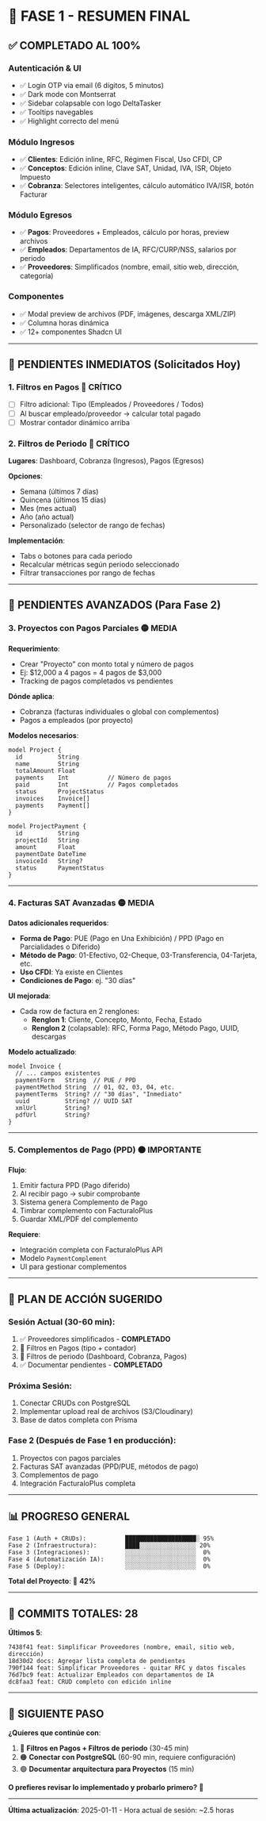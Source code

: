 # 🎉 **FASE 1 - RESUMEN FINAL**

## ✅ **COMPLETADO AL 100%**

### **Autenticación & UI**
- ✅ Login OTP via email (6 dígitos, 5 minutos)
- ✅ Dark mode con Montserrat
- ✅ Sidebar colapsable con logo DeltaTasker
- ✅ Tooltips navegables
- ✅ Highlight correcto del menú

### **Módulo Ingresos**
- ✅ **Clientes**: Edición inline, RFC, Régimen Fiscal, Uso CFDI, CP
- ✅ **Conceptos**: Edición inline, Clave SAT, Unidad, IVA, ISR, Objeto Impuesto
- ✅ **Cobranza**: Selectores inteligentes, cálculo automático IVA/ISR, botón Facturar

### **Módulo Egresos**
- ✅ **Pagos**: Proveedores + Empleados, cálculo por horas, preview archivos
- ✅ **Empleados**: Departamentos de IA, RFC/CURP/NSS, salarios por periodo
- ✅ **Proveedores**: Simplificados (nombre, email, sitio web, dirección, categoría)

### **Componentes**
- ✅ Modal preview de archivos (PDF, imágenes, descarga XML/ZIP)
- ✅ Columna horas dinámica
- ✅ 12+ componentes Shadcn UI

---

## 🚧 **PENDIENTES INMEDIATOS (Solicitados Hoy)**

### **1. Filtros en Pagos** 🔴 CRÍTICO
- [ ] Filtro adicional: Tipo (Empleados / Proveedores / Todos)
- [ ] Al buscar empleado/proveedor → calcular total pagado
- [ ] Mostrar contador dinámico arriba

### **2. Filtros de Periodo** 🔴 CRÍTICO
**Lugares**: Dashboard, Cobranza (Ingresos), Pagos (Egresos)

**Opciones**:
- Semana (últimos 7 días)
- Quincena (últimos 15 días)
- Mes (mes actual)
- Año (año actual)
- Personalizado (selector de rango de fechas)

**Implementación**:
- Tabs o botones para cada periodo
- Recalcular métricas según periodo seleccionado
- Filtrar transacciones por rango de fechas

---

## 📝 **PENDIENTES AVANZADOS (Para Fase 2)**

### **3. Proyectos con Pagos Parciales** 🟡 MEDIA
**Requerimiento**:
- Crear "Proyecto" con monto total y número de pagos
- Ej: $12,000 a 4 pagos = 4 pagos de $3,000
- Tracking de pagos completados vs pendientes

**Dónde aplica**:
- Cobranza (facturas individuales o global con complementos)
- Pagos a empleados (por proyecto)

**Modelos necesarios**:
```prisma
model Project {
  id          String
  name        String
  totalAmount Float
  payments    Int           // Número de pagos
  paid        Int           // Pagos completados
  status      ProjectStatus
  invoices    Invoice[]
  payments    Payment[]
}

model ProjectPayment {
  id          String
  projectId   String
  amount      Float
  paymentDate DateTime
  invoiceId   String?
  status      PaymentStatus
}
```

---

### **4. Facturas SAT Avanzadas** 🟡 MEDIA
**Datos adicionales requeridos**:
- **Forma de Pago**: PUE (Pago en Una Exhibición) / PPD (Pago en Parcialidades o Diferido)
- **Método de Pago**: 01-Efectivo, 02-Cheque, 03-Transferencia, 04-Tarjeta, etc.
- **Uso CFDI**: Ya existe en Clientes
- **Condiciones de Pago**: ej. "30 días"

**UI mejorada**:
- Cada row de factura en 2 renglones:
  - **Renglon 1**: Cliente, Concepto, Monto, Fecha, Estado
  - **Renglon 2** (colapsable): RFC, Forma Pago, Método Pago, UUID, descargas

**Modelo actualizado**:
```prisma
model Invoice {
  // ... campos existentes
  paymentForm   String  // PUE / PPD
  paymentMethod String  // 01, 02, 03, 04, etc.
  paymentTerms  String? // "30 días", "Inmediato"
  uuid          String? // UUID SAT
  xmlUrl        String?
  pdfUrl        String?
}
```

---

### **5. Complementos de Pago (PPD)** 🟠 IMPORTANTE
**Flujo**:
1. Emitir factura PPD (Pago diferido)
2. Al recibir pago → subir comprobante
3. Sistema genera Complemento de Pago
4. Timbrar complemento con FacturaloPlus
5. Guardar XML/PDF del complemento

**Requiere**:
- Integración completa con FacturaloPlus API
- Modelo `PaymentComplement`
- UI para gestionar complementos

---

## 🎯 **PLAN DE ACCIÓN SUGERIDO**

### **Sesión Actual** (30-60 min):
1. ✅ Proveedores simplificados - **COMPLETADO**
2. 🔄 Filtros en Pagos (tipo + contador)
3. 🔄 Filtros de periodo (Dashboard, Cobranza, Pagos)
4. ✅ Documentar pendientes - **COMPLETADO**

### **Próxima Sesión**:
1. Conectar CRUDs con PostgreSQL
2. Implementar upload real de archivos (S3/Cloudinary)
3. Base de datos completa con Prisma

### **Fase 2** (Después de Fase 1 en producción):
1. Proyectos con pagos parciales
2. Facturas SAT avanzadas (PPD/PUE, métodos de pago)
3. Complementos de pago
4. Integración FacturaloPlus completa

---

## 📊 **PROGRESO GENERAL**

```
Fase 1 (Auth + CRUDs):           ████████████████████░ 95%
Fase 2 (Infraestructura):        ████░░░░░░░░░░░░░░░░ 20%
Fase 3 (Integraciones):          ░░░░░░░░░░░░░░░░░░░░  0%
Fase 4 (Automatización IA):      ░░░░░░░░░░░░░░░░░░░░  0%
Fase 5 (Deploy):                 ░░░░░░░░░░░░░░░░░░░░  0%
```

**Total del Proyecto**: 🚧 **42%**

---

## 💾 **COMMITS TOTALES: 28**

**Últimos 5**:
```
7438f41 feat: Simplificar Proveedores (nombre, email, sitio web, dirección)
18d30d2 docs: Agregar lista completa de pendientes
790f144 feat: Simplificar Proveedores - quitar RFC y datos fiscales
76d7bc9 feat: Actualizar Empleados con departamentos de IA
dc8faa3 feat: CRUD completo con edición inline
```

---

## 🎊 **SIGUIENTE PASO**

**¿Quieres que continúe con**:
1. 🔴 **Filtros en Pagos + Filtros de periodo** (30-45 min)
2. 🟠 **Conectar con PostgreSQL** (60-90 min, requiere configuración)
3. 🟢 **Documentar arquitectura para Proyectos** (15 min)

**O prefieres revisar lo implementado y probarlo primero?** 🤔

---

**Última actualización**: 2025-01-11 - Hora actual de sesión: ~2.5 horas

